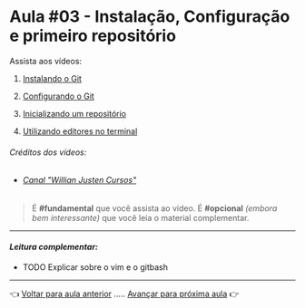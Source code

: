 # Aula #03 - Instalação, Configuração e primeiro repositório

Assista aos vídeos:

  1. [Instalando o Git](https://www.youtube.com/watch?v=4IbSXeIFVE4)

  1. [Configurando o Git](https://www.youtube.com/watch?v=QF0Cdd8ApRk)

  1. [Inicializando um repositório](https://www.youtube.com/watch?v=MXFo9n-HXYA)

  1. [Utilizando editores no terminal](https://www.youtube.com/watch?v=yYmVfYgPd44)

###### _Créditos dos vídeos:_
- ###### [Canal "Willian Justen Cursos"](https://www.youtube.com/c/WillianJustenCursos)

> É **#fundamental** que você assista ao vídeo. É **#opcional** _(embora bem interessante)_ que você leia o material complementar.

---

#### _Leitura complementar:_
* TODO Explicar sobre o vim e o gitbash

---

👈 [Voltar para aula anterior](../aula02/aula.md) ..... [Avançar para próxima aula](../aula04/aula.md) 👉
        